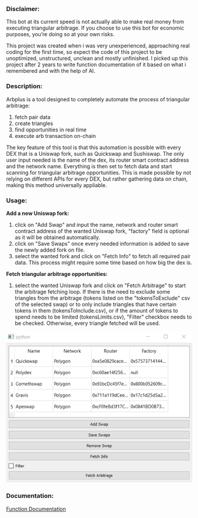 ### Disclaimer:
This bot at its current speed is not actually able to make real money from executing triangular arbitrage. If you choose to use this bot for economic purposes, you’re doing so at your own risks.

This project was created when i was very unexperienced, approaching real coding for the first time, so expect the code of this project to be unoptimized, unstructured, unclean and mostly unfinished. I picked up this project after 2 years to write function documentation of it based on what i remembered and with the help of AI.

### Description:
Arbplus is a tool designed to completely automate the process
of triangular arbitrage:
1. fetch pair data
2. create triangles
3. find opportunities in real time
4. execute arb transaction on-chain

The key feature of this tool is that this automation is possible
with every DEX that is a Uniswap fork, such as Quickswap
and Sushiswap. The only user input needed is the name of the
dex, its router smart contract address and the network name. Everything is then
set to fetch data and start scanning for triangular arbitrage
opportunities.
This is made possible by not relying on different APIs for
every DEX, but rather gathering data on chain, making this method universally appliable.

### Usage:
**Add a new Uniswap fork:**
1. click on "Add Swap" and input the name, network and router
smart contract address of the wanted Uniswap fork, "factory" field is
optional as it will be obtained automatically.
2. click on "Save Swaps" once every needed information is added to save the newly added fork on file.
3. select the wanted fork and click on "Fetch Info" to fetch all required pair data. This
process might require some time based on how big the dex is.

**Fetch triangular arbitrage opportunities:**
1. select the wanted Uniswap fork and click on "Fetch Arbitrage" to start the arbitrage fetching loop. 
If there is the need to exclude some triangles from the arbitrage
   (tokens listed on the "tokensToExclude" csv of the selected
swap) or to only include triangles that have certain tokens
in them (tokensToInclude.csv), or if the amount of tokens to
spend needs to be limited (tokensLimits.csv), "Filter" checkbox needs to be checked.
Otherwise, every triangle fetched will be used.

![Alt text](Screenshot_1.png)

### Documentation:

[Function Documentation](docs/docs.md)

